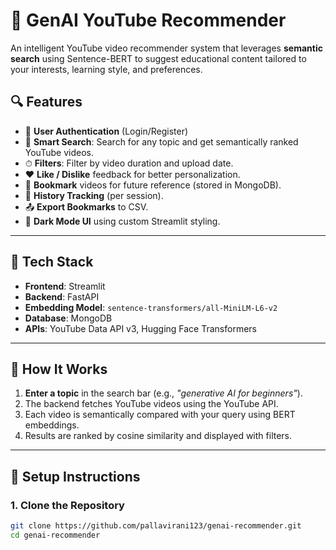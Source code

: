 # 🎥 GenAI YouTube Recommender

An intelligent YouTube video recommender system that leverages **semantic search** using Sentence-BERT to suggest educational content tailored to your interests, learning style, and preferences.

## 🔍 Features

- 🔐 **User Authentication** (Login/Register)
- 🔎 **Smart Search**: Search for any topic and get semantically ranked YouTube videos.
- ⏱ **Filters**: Filter by video duration and upload date.
- ❤️ **Like / Dislike** feedback for better personalization.
- 🔖 **Bookmark** videos for future reference (stored in MongoDB).
- 📜 **History Tracking** (per session).
- 📤 **Export Bookmarks** to CSV.
- 🌙 **Dark Mode UI** using custom Streamlit styling.

---

## 🧠 Tech Stack

- **Frontend**: Streamlit
- **Backend**: FastAPI
- **Embedding Model**: `sentence-transformers/all-MiniLM-L6-v2`
- **Database**: MongoDB
- **APIs**: YouTube Data API v3, Hugging Face Transformers

---

## 🚀 How It Works

1. **Enter a topic** in the search bar (e.g., *"generative AI for beginners"*).
2. The backend fetches YouTube videos using the YouTube API.
3. Each video is semantically compared with your query using BERT embeddings.
4. Results are ranked by cosine similarity and displayed with filters.

---

## 🧪 Setup Instructions

### 1. Clone the Repository

```bash
git clone https://github.com/pallavirani123/genai-recommender.git
cd genai-recommender
